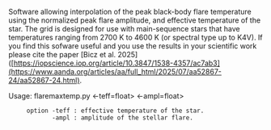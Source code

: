 Software allowing interpolation of the peak black-body flare temperature using the normalized peak flare amplitude, and effective temperature of the star. The grid is designed for use with main-sequence stars that have temperatures ranging from 2700 K to 4600 K (or spectral type up to K4V). If you find this sofware useful and you use the results in your scientific work please cite the paper [Bicz et al. 2025]([https://iopscience.iop.org/article/10.3847/1538-4357/ac7ab3](https://www.aanda.org/articles/aa/full_html/2025/07/aa52867-24/aa52867-24.html).

  Usage: flaremaxtemp.py <-teff=float> <-ampl=float>

         option -teff : effective temperature of the star.
                -ampl : amplitude of the stellar flare.
